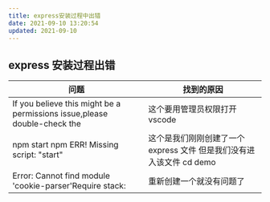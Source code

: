 ```yaml
---
title: express安装过程中出错
date: 2021-09-10 13:20:54
updated: 2021-09-10
---
```


## express 安装过程出错

| 问题                                                                     | 找到的原因                                                           |
| ------------------------------------------------------------------------ | -------------------------------------------------------------------- |
| If you believe this might be a permissions issue,please double-check the | 这个要用管理员权限打开 vscode                                        |
| npm start npm ERR! Missing script: "start"                               | 这个是我们刚刚创建了一个 express 文件 但是我们没有进入该文件 cd demo |
| Error: Cannot find module 'cookie-parser'Require stack:                  | 重新创建一个就没有问题了                                             |
